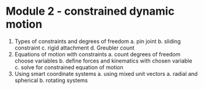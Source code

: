 # Module 2 - constrained dynamic motion


1. Types of constraints and degrees of freedom
  a. pin joint
  b. sliding constraint
  c. rigid attachment
  d. Greubler count
2. Equations of motion with constraints
  a. count degrees of freedom choose variables
  b. define forces and kinematics with chosen variable
  c. solve for constrained equation of motion
3. Using smart coordinate systems 
  a. using mixed unit vectors
  a. radial and spherical
  b. rotating systems 
